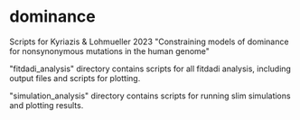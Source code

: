 # dominance
Scripts for Kyriazis &amp; Lohmueller 2023 "Constraining models of dominance for nonsynonymous mutations in the human genome"

"fitdadi_analysis" directory contains scripts for all fitdadi analysis, including output files and scripts for plotting. 

"simulation_analysis" directory contains scripts for running slim simulations and plotting results. 
